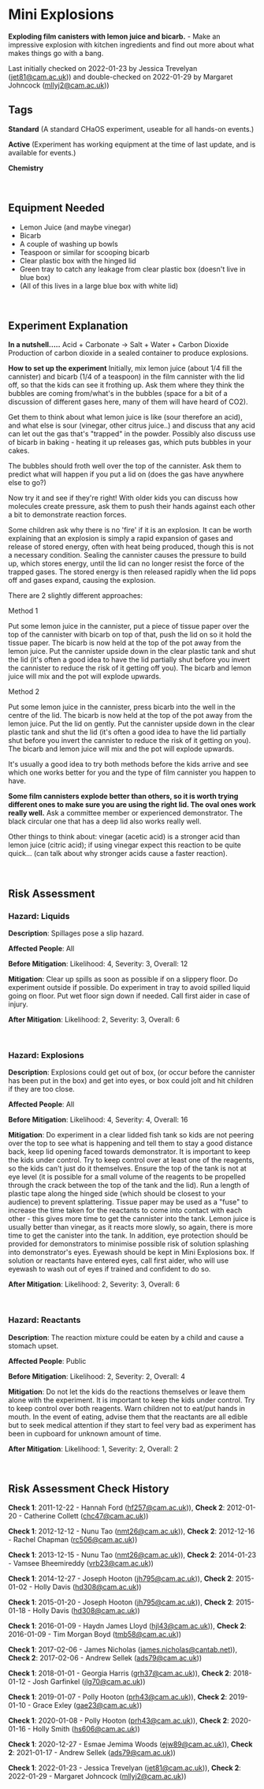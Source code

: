 # Mini Explosions

**Exploding film canisters with lemon juice and bicarb.** - Make an impressive explosion with kitchen ingredients and find out more about what makes things go with a bang.

Last initially checked on 2022-01-23 by Jessica Trevelyan (jet81@cam.ac.uk)) and double-checked on 2022-01-29 by Margaret Johncock (mllyj2@cam.ac.uk))

## Tags
<!--- Start Tags (DO NOT REMOVE THIS COMMENT) --->

**Standard** (A standard CHaOS experiment, useable for all hands-on events.)

**Active** (Experiment has working equipment at the time of last update, and is available for events.)

**Chemistry**
<!--- End Tags (DO NOT REMOVE THIS COMMENT) --->

<br/>

## Equipment Needed 
- Lemon Juice (and maybe vinegar)
- Bicarb
- A couple of washing up bowls
- Teaspoon or similar for scooping bicarb
- Clear plastic box with the hinged lid
- Green tray to catch any leakage from clear plastic box (doesn't live in blue box)
- (All of this lives in a large blue box with white lid)

<br/>

## Experiment Explanation 

**In a nutshell.....**
Acid + Carbonate -> Salt + Water + Carbon Dioxide
Production of carbon dioxide in a sealed container to produce explosions.

**How to set up the experiment**
Initially, mix lemon juice (about 1/4 fill the cannister) and bicarb (1/4 of a teaspoon) in the film cannister with the lid off, so that the kids can see it frothing up. Ask them where they think the bubbles are coming from/what's in the bubbles (space for a bit of a discussion of different gases here, many of them will have heard of CO2). 

Get them to think about what lemon juice is like (sour therefore an acid), and what else is sour (vinegar, other citrus juice..) and discuss that any acid can let out the gas that's "trapped" in the powder. Possibly also discuss use of bicarb in baking - heating it up releases gas, which puts bubbles in your cakes.

The bubbles should froth well over the top of the cannister. Ask them to predict what will happen if you put a lid on (does the gas have anywhere else to go?)

Now try it and see if they're right! With older kids you can discuss how molecules create pressure, ask them to push their hands against each other a bit to demonstrate reaction forces. 

Some children ask why there is no 'fire' if it is an explosion. It can be worth explaining that an explosion is simply a rapid expansion of gases and release of stored energy, often with heat being produced, though this is not a necessary condition. Sealing the cannister causes the pressure to build up, which stores energy, until the lid can no longer resist the force of the trapped gases. The stored energy is then released rapidly when the lid pops off and gases expand, causing the explosion.

There are 2 slightly different approaches:

Method 1

Put some lemon juice in the cannister, put a piece of tissue paper over the top of the cannister with bicarb on top of that, push the lid on so it hold the tissue paper. The bicarb is now held at the top of the pot away from the lemon juice.
Put the cannister upside down in the clear plastic tank and shut the lid (it's often a good idea to have the lid partially shut before you invert the cannister to reduce the risk of it getting off you). The bicarb and lemon juice will mix and the pot will explode upwards.

Method 2

Put some lemon juice in the cannister, press bicarb into the well in the centre of the lid. The bicarb is now held at the top of the pot away from the lemon juice. Put the lid on gently.
Put the cannister upside down in the clear plastic tank and shut the lid (it's often a good idea to have the lid partially shut before you invert the cannister to reduce the risk of it getting on you). The bicarb and lemon juice will mix and the pot will explode upwards.

It's usually a good idea to try both methods before the kids arrive and see which one works better for you and the type of film cannister you happen to have.

**Some film cannisters explode better than others, so it is worth trying different ones to make sure you are using the right lid. The oval ones work really well.** Ask a committee member or experienced demonstrator. The black circular one that has a deep lid also works really well. 

Other things to think about: vinegar (acetic acid) is a stronger acid than lemon juice (citric acid); if using vinegar expect this reaction to be quite quick... (can talk about why stronger acids cause a faster reaction).

<br/>

## Risk Assessment

### **Hazard**: Liquids

**Description**: Spillages pose a slip hazard.

**Affected People**: All

**Before Mitigation**: Likelihood: 4, Severity: 3, Overall: 12

**Mitigation**: Clear up spills as soon as possible if on a slippery floor. Do experiment outside if possible. Do experiment in tray to avoid spilled liquid going on floor. Put wet floor sign down if needed.
Call first aider in case of injury.

**After Mitigation**: Likelihood: 2, Severity: 3, Overall: 6

<br/>

### **Hazard**: Explosions

**Description**: Explosions could get out of box, (or occur before the cannister has been put in the box) and get into eyes, or box could jolt and hit children if they are too close.

**Affected People**: All

**Before Mitigation**: Likelihood: 4, Severity: 4, Overall: 16

**Mitigation**: Do experiment in a clear lidded fish tank so kids are not peering over the top to see what is happening and tell them to stay a good distance back, keep lid opening faced towards demonstrator. It is important to keep the kids under control. Try to keep control over at least one of the reagents, so the kids can't just do it themselves.
Ensure the top of the tank is not at eye level (it is possible for a small volume of the reagents to be propelled through the crack between the top of the tank and the lid). Run a length of plastic tape along the hinged side (which should be closest to your audience) to prevent splattering.
Tissue paper may be used as a "fuse" to increase the time taken for the reactants to come into contact with each other - this gives more time to get the cannister into the tank. Lemon juice is usually better than vinegar, as it reacts more slowly, so again, there is more time to get the canister into the tank. In addition, eye protection should be provided for demonstrators to minimise possible risk of solution splashing into demonstrator's eyes. 
Eyewash should be kept in Mini Explosions box. If solution or reactants have entered eyes, call first aider, who will use eyewash to wash out of eyes if trained and confident to do so.

**After Mitigation**: Likelihood: 2, Severity: 3, Overall: 6

<br/>

### **Hazard**: Reactants

**Description**: The reaction mixture could be eaten by a child and cause a stomach upset.

**Affected People**: Public

**Before Mitigation**: Likelihood: 2, Severity: 2, Overall: 4

**Mitigation**: Do not let the kids do the reactions themselves or leave them alone with the experiment.
It is important to keep the kids under control. Try to keep control over both reagents. Warn children not to eat/put hands in mouth.
In the event of eating, advise them that the reactants are all edible but to seek medical attention if they start to feel very bad as experiment has been in cupboard for unknown amount of time.

**After Mitigation**: Likelihood: 1, Severity: 2, Overall: 2

<br/>

## Risk Assessment Check History 

**Check 1**: 2011-12-22 - Hannah Ford (hf257@cam.ac.uk)), **Check 2**: 2012-01-20 - Catherine Collett (chc47@cam.ac.uk))

**Check 1**: 2012-12-12 - Nunu Tao (nmt26@cam.ac.uk)), **Check 2**: 2012-12-16 - Rachel Chapman (rc506@cam.ac.uk))

**Check 1**: 2013-12-15 - Nunu Tao (nmt26@cam.ac.uk)), **Check 2**: 2014-01-23 - Vamsee Bheemireddy (vrb23@cam.ac.uk))

**Check 1**: 2014-12-27 - Joseph Hooton (jh795@cam.ac.uk)), **Check 2**: 2015-01-02 - Holly Davis (hd308@cam.ac.uk))

**Check 1**: 2015-01-20 - Joseph Hooton (jh795@cam.ac.uk)), **Check 2**: 2015-01-18 - Holly Davis (hd308@cam.ac.uk))

**Check 1**: 2016-01-09 - Haydn James Lloyd (hjl43@cam.ac.uk)), **Check 2**: 2016-01-09 - Tim Morgan Boyd (tmb58@cam.ac.uk))

**Check 1**: 2017-02-06 - James Nicholas (james.nicholas@cantab.net)), **Check 2**: 2017-02-06 - Andrew Sellek (ads79@cam.ac.uk))

**Check 1**: 2018-01-01 - Georgia Harris (grh37@cam.ac.uk)), **Check 2**: 2018-01-12 - Josh Garfinkel (jlg70@cam.ac.uk))

**Check 1**: 2019-01-07 - Polly Hooton (prh43@cam.ac.uk)), **Check 2**: 2019-01-10 - Grace Exley (gae23@cam.ac.uk))

**Check 1**: 2020-01-08 - Polly Hooton (prh43@cam.ac.uk)), **Check 2**: 2020-01-16 - Holly Smith (hs606@cam.ac.uk))

**Check 1**: 2020-12-27 - Esmae Jemima Woods (ejw89@cam.ac.uk)), **Check 2**: 2021-01-17 - Andrew Sellek (ads79@cam.ac.uk))

**Check 1**: 2022-01-23 - Jessica Trevelyan (jet81@cam.ac.uk)), **Check 2**: 2022-01-29 - Margaret Johncock (mllyj2@cam.ac.uk))